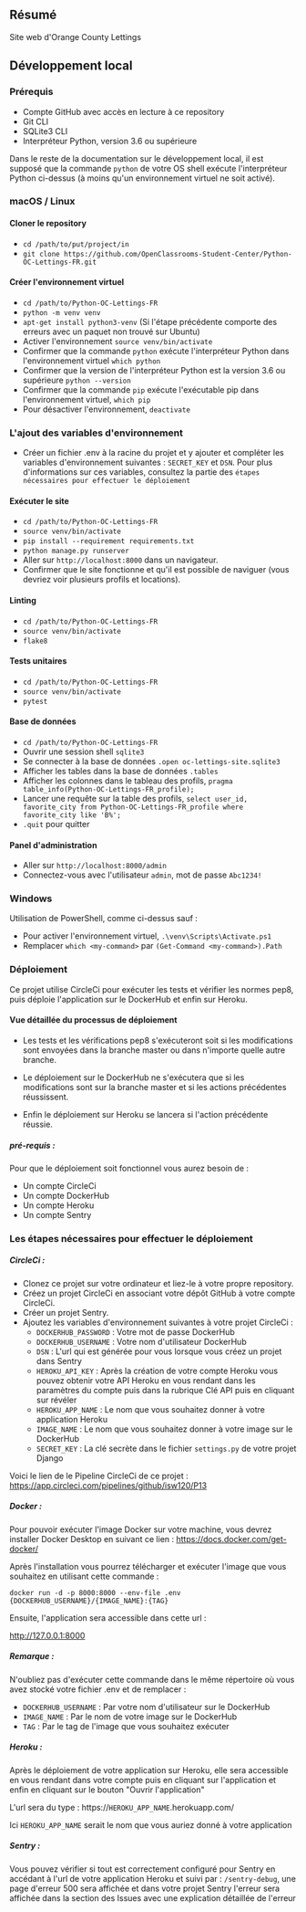## Résumé

Site web d'Orange County Lettings

## Développement local

### Prérequis

- Compte GitHub avec accès en lecture à ce repository
- Git CLI
- SQLite3 CLI
- Interpréteur Python, version 3.6 ou supérieure

Dans le reste de la documentation sur le développement local, il est supposé que la commande `python` de votre OS shell exécute l'interpréteur Python ci-dessus (à moins qu'un environnement virtuel ne soit activé).

### macOS / Linux

#### Cloner le repository

- `cd /path/to/put/project/in`
- `git clone https://github.com/OpenClassrooms-Student-Center/Python-OC-Lettings-FR.git`

#### Créer l'environnement virtuel

- `cd /path/to/Python-OC-Lettings-FR`
- `python -m venv venv`
- `apt-get install python3-venv` (Si l'étape précédente comporte des erreurs avec un paquet non trouvé sur Ubuntu)
- Activer l'environnement `source venv/bin/activate`
- Confirmer que la commande `python` exécute l'interpréteur Python dans l'environnement virtuel
`which python`
- Confirmer que la version de l'interpréteur Python est la version 3.6 ou supérieure `python --version`
- Confirmer que la commande `pip` exécute l'exécutable pip dans l'environnement virtuel, `which pip`
- Pour désactiver l'environnement, `deactivate`

### L'ajout des variables d'environnement

 - Créer un fichier .env à la racine du projet et y ajouter et compléter les variables d'environnement suivantes : `SECRET_KEY` et `DSN`. Pour plus d'informations sur ces variables, consultez la partie des `étapes nécessaires pour effectuer le déploiement`

#### Exécuter le site

- `cd /path/to/Python-OC-Lettings-FR`
- `source venv/bin/activate`
- `pip install --requirement requirements.txt`
- `python manage.py runserver`
- Aller sur `http://localhost:8000` dans un navigateur.
- Confirmer que le site fonctionne et qu'il est possible de naviguer (vous devriez voir plusieurs profils et locations).

#### Linting

- `cd /path/to/Python-OC-Lettings-FR`
- `source venv/bin/activate`
- `flake8`

#### Tests unitaires

- `cd /path/to/Python-OC-Lettings-FR`
- `source venv/bin/activate`
- `pytest`

#### Base de données

- `cd /path/to/Python-OC-Lettings-FR`
- Ouvrir une session shell `sqlite3`
- Se connecter à la base de données `.open oc-lettings-site.sqlite3`
- Afficher les tables dans la base de données `.tables`
- Afficher les colonnes dans le tableau des profils, `pragma table_info(Python-OC-Lettings-FR_profile);`
- Lancer une requête sur la table des profils, `select user_id, favorite_city from
  Python-OC-Lettings-FR_profile where favorite_city like 'B%';`
- `.quit` pour quitter

#### Panel d'administration

- Aller sur `http://localhost:8000/admin`
- Connectez-vous avec l'utilisateur `admin`, mot de passe `Abc1234!`

### Windows

Utilisation de PowerShell, comme ci-dessus sauf :

- Pour activer l'environnement virtuel, `.\venv\Scripts\Activate.ps1` 
- Remplacer `which <my-command>` par `(Get-Command <my-command>).Path`

### Déploiement
Ce projet utilise CircleCi pour exécuter les tests et vérifier les normes pep8, puis déploie l'application sur le DockerHub et enfin sur Heroku.

#### Vue détaillée du processus de déploiement
- Les tests et les vérifications pep8 s'exécuteront soit si les modifications sont envoyées dans la branche master ou dans n'importe quelle autre branche.

- Le déploiement sur le DockerHub ne s'exécutera que si les modifications sont sur la branche master et si les actions précédentes réussissent.

- Enfin le déploiement sur Heroku se lancera si l'action précédente réussie.

##### pré-requis :
Pour que le déploiement soit fonctionnel vous aurez besoin de :
 - Un compte CircleCi
 - Un compte DockerHub
 - Un compte Heroku
 - Un compte Sentry

### Les étapes nécessaires pour effectuer le déploiement

##### CircleCi :
- Clonez ce projet sur votre ordinateur et liez-le à votre propre repository.
- Créez un projet CircleCi en associant votre dépôt GitHub à votre compte CircleCi.
- Créer un projet Sentry.
- Ajoutez les variables d'environnement suivantes à votre projet CircleCi :
  - `DOCKERHUB_PASSWORD` : Votre mot de passe DockerHub
  - `DOCKERHUB_USERNAME` : Votre nom d'utilisateur DockerHub
  - `DSN` : L'url qui est générée pour vous lorsque vous créez un projet dans Sentry
  - `HEROKU_API_KEY` : Après la création de votre compte Heroku vous pouvez obtenir votre API Heroku en vous rendant dans les paramètres du compte puis dans la rubrique Clé API puis en cliquant sur révéler
  - `HEROKU_APP_NAME` : Le nom que vous souhaitez donner à votre application Heroku
  - `IMAGE_NAME` : Le nom que vous souhaitez donner à votre image sur le DockerHub
  - `SECRET_KEY` : La clé secrète dans le fichier `settings.py` de votre projet Django
 
Voici le lien de le Pipeline CircleCi de ce projet :
https://app.circleci.com/pipelines/github/isw120/P13

##### Docker :
Pour pouvoir exécuter l'image Docker sur votre machine, vous devrez installer Docker Desktop en suivant ce lien :
https://docs.docker.com/get-docker/

Après l'installation vous pourrez télécharger et exécuter l'image que vous souhaitez en utilisant cette commande :

`docker run -d -p 8000:8000 --env-file .env {DOCKERHUB_USERNAME}/{IMAGE_NAME}:{TAG}`

Ensuite, l'application sera accessible dans cette url :

http://127.0.0.1:8000

##### Remarque :
N'oubliez pas d'exécuter cette commande dans le même répertoire où vous avez stocké votre fichier .env et de remplacer :
- `DOCKERHUB_USERNAME` : Par votre nom d'utilisateur sur le DockerHub
- `IMAGE_NAME` : Par le nom de votre image sur le DockerHub
- `TAG` : Par le tag de l'image que vous souhaitez exécuter

##### Heroku :
Après le déploiement de votre application sur Heroku, elle sera accessible en vous rendant dans votre compte puis en cliquant sur l'application et enfin en cliquant sur le bouton "Ouvrir l'application"

L'url sera du type : https://`HEROKU_APP_NAME`.herokuapp.com/

Ici `HEROKU_APP_NAME` serait le nom que vous auriez donné à votre application

##### Sentry :
Vous pouvez vérifier si tout est correctement configuré pour Sentry en accédant à l'url de votre application Heroku et suivi par : `/sentry-debug`, une page d'erreur 500 sera affichée et dans votre projet Sentry l'erreur sera affichée dans la section des Issues avec une explication détaillée de l'erreur

 








